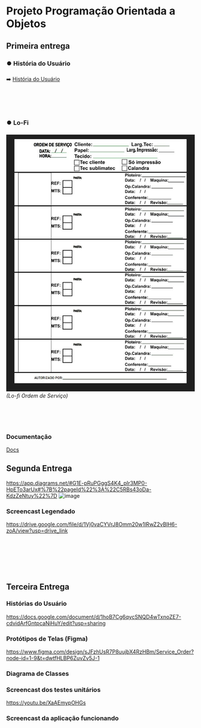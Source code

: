 # Projeto Programação Orientada a Objetos 
## Primeira entrega

### ⏺️ História do Usuário

➡️ [História do Usuário](https://docs.google.com/document/d/1hoB7Cg6qycSNQD4wTxnoZE7-cdvidArfGntpcaNiHuY/edit?usp=sharing)
<br><br><br><br><br>

### ⏺️ Lo-Fi

![Lo-Fi Prototype](Lo-fi_Ordem_Servico.jpg)  
*(Lo-fi Ordem de Serviço)*
<br><br><br><br><br>


### Documentação
[Docs](https://docs.google.com/document/d/1--pajenH8dxMHjr5ZePC4P_uTH0MYi9Eg31gYzd8Zl8/edit?tab=t.0)


## Segunda Entrega
https://app.diagrams.net/#G1E-pRuPGggS4K4_pIr3MP0-HpETo3arUx#%7B%22pageId%22%3A%22C5RBs43oDa-KdzZeNtuy%22%7D
![image](https://github.com/user-attachments/assets/494e5c92-9e0f-4bcc-83d2-d69b40f25a11)


### Screencast Legendado

https://drive.google.com/file/d/1Vj0vaCYVrJ8Omm20w1lRwZ2vBlH6-zoA/view?usp=drive_link

<br><br><br><br><br>

## Terceira Entrega


###  Histórias do Usuário

https://docs.google.com/document/d/1hoB7Cg6qycSNQD4wTxnoZE7-cdvidArfGntpcaNiHuY/edit?usp=sharing



###  Protótipos de Telas (Figma)

https://www.figma.com/design/sJFzhUsR7P8uujbX4RzHBm/Service_Order?node-id=1-9&t=dwtfHLBP6ZuvZv5J-1


###  Diagrama de Classes


###  Screencast dos testes unitários

https://youtu.be/XaAEmypOHGs

###  Screencast da aplicação funcionando




